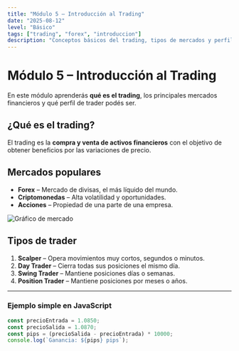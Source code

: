 ```yaml
---
title: "Módulo 5 – Introducción al Trading"
date: "2025-08-12"
level: "Básico"
tags: ["trading", "forex", "introduccion"]
description: "Conceptos básicos del trading, tipos de mercados y perfiles de trader."
---
```


# Módulo 5 – Introducción al Trading

En este módulo aprenderás **qué es el trading**, los principales mercados financieros y qué perfil de trader podés ser.

## ¿Qué es el trading?

El trading es la **compra y venta de activos financieros** con el objetivo de obtener beneficios por las variaciones de precio.

## Mercados populares


- **Forex** – Mercado de divisas, el más líquido del mundo.
- **Criptomonedas** – Alta volatilidad y oportunidades.
- **Acciones** – Propiedad de una parte de una empresa.

![Gráfico de mercado](https://via.placeholder.com/800x400)

## Tipos de trader

1. **Scalper** – Opera movimientos muy cortos, segundos o minutos.
2. **Day Trader** – Cierra todas sus posiciones el mismo día.
3. **Swing Trader** – Mantiene posiciones días o semanas.
4. **Position Trader** – Mantiene posiciones por meses o años.

---

### Ejemplo simple en JavaScript

```javascript
const precioEntrada = 1.0850;
const precioSalida = 1.0870;
const pips = (precioSalida - precioEntrada) * 10000;
console.log(`Ganancia: ${pips} pips`);
